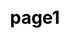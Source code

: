 ---
title: "page1"

css: "scss/partner.scss"

section1:
  title: 'Join the Revolution,Partner with KubeSphere'
  content: 'We look forward to your joining KubeSphere partner to improve the ecosystem of both, and grow your business. KubeSphere provide  resources and rights for partners to help them increase their expertise, deliver open source technology, and resell product.'
  topImage: 'images/partner/partner-top.jpg'

section2:
  title: 'Together, build partnership for success all over the world'
  content: 'KubeSphere partners play a critical role in KubeSphere go-to-market strategy. KubeSphere partners are located all over the world, we are looking forward to the global cooperation, your success is our success.'
  name1: 'USA'
  name2: 'European'
  name3: 'China'
  mapImage: 'images/partner/map.svg'

section3:
  title: 'Partner Types'
  tip: Request now →
  partnerType:
    - title: "App Providers"
      content: "KubeSphere Application Store is a great place to showcase your application, users can quickly deploy your application to Kubernetes using KubeSphere. Submit your application to KubeSphere Application Store now!"
      link: ""
    
    - title: "Consulting"
      content: "KubeSphere Application Store is a great place to showcase your application, users can quickly deploy your application to Kubernetes using KubeSphere. Submit your application to KubeSphere Application Store now!"
      link: ""

    - title: "Cloud Providers"
      content: "KubeSphere Application Store is a great place to showcase your application, users can quickly deploy your application to Kubernetes using KubeSphere. Submit your application to KubeSphere Application Store now!"
      link: ""

    - title: "Go-To-Market"
      content: "KubeSphere Application Store is a great place to showcase your application, users can quickly deploy your application to Kubernetes using KubeSphere. Submit your application to KubeSphere Application Store now!"
      link: ""

section4:
  title: 'Featured Partners'
  content: 'KubeSphere is trusted by various enterprises and organizations to the innovators driving the future of software.'
  featuredPartnerList:
    - icon: "images/partner/partner1.jpg"
      partnerType: "Go-To-Market"

    - icon: "images/partner/partner2.jpg"
      partnerType: "Go-To-Market"

    - icon: "images/partner/partner3.jpg"
      partnerType: "Go-To-Market"

    - icon: "images/partner/partner4.jpg"
      partnerType: "Go-To-Market"

    - icon: "images/partner/partner5.jpg"
      partnerType: "Go-To-Market"

    - icon: "images/partner/partner6.jpg"
      partnerType: "Go-To-Market"

    - icon: "images/partner/partner7.jpg"
      partnerType: "Go-To-Market"
---